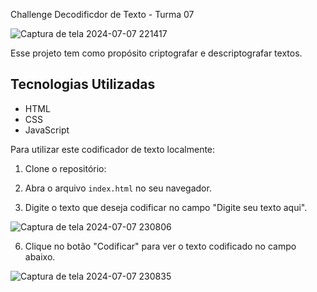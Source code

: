 Challenge Decodificdor de Texto - Turma 07 

![Captura de tela 2024-07-07 221417](https://github.com/maysa2504/Challenge-Decodificador-de-Texto-/assets/88833928/c3799bc8-4efa-43c4-9432-c1a89382b8e8)

Esse projeto tem como propósito criptografar e descriptografar textos.

## Tecnologias Utilizadas

- HTML
- CSS
- JavaScript

Para utilizar este codificador de texto localmente:

1. Clone o repositório:
2.   Abra o arquivo `index.html` no seu navegador.

4. Digite o texto que deseja codificar no campo "Digite seu texto aqui".
   
![Captura de tela 2024-07-07 230806](https://github.com/maysa2504/Challenge-Decodificador-de-Texto-/assets/88833928/bdc30059-8fdf-42a5-b4f6-9175ecd28409)

6. Clique no botão "Codificar" para ver o texto codificado no campo abaixo.
   
![Captura de tela 2024-07-07 230835](https://github.com/maysa2504/Challenge-Decodificador-de-Texto-/assets/88833928/e4e93828-ad39-4e4c-9886-ca91c4f15b25)


